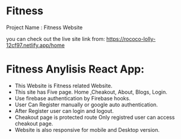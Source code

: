 # Fitness 

 Project Name : Fitness Website

 you can check out the live site link from: https://rococo-lolly-12cf97.netlify.app/home

# Fitness Anylisis React App:

* This Website is Fitness related Website.
* This site has Five page. Home ,Cheakout, About, Blogs, Login.
* Use firebase authentication by Firebase hooks.
* User Can Register manually or google auto authentication. 
* After Register user can login and logout.
* Cheakout page is protected route Only registred user can access cheakout page.
* Website is also responsive for mobile and Desktop version.